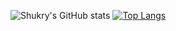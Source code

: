 ![Shukry's GitHub stats](https://github-readme-stats.vercel.app/api?username=MohamadShukry&theme=dark&show_icons=true)
[![Top Langs](https://github-readme-stats.vercel.app/api/top-langs/?username=MohamadShukry&layout=compact)](https://github.com/MohamadShukry/github-readme-stats)
